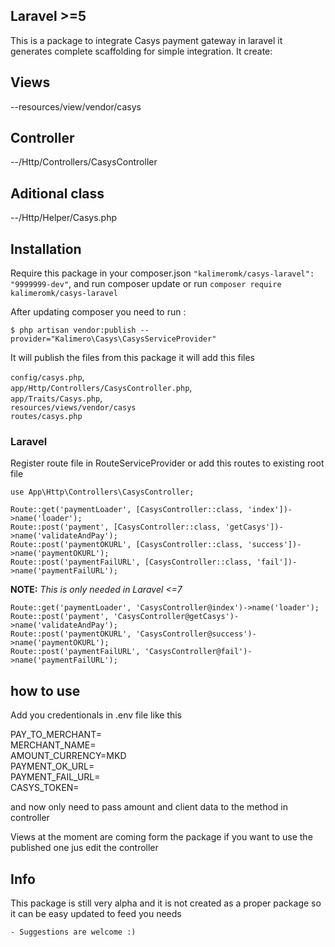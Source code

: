 ## Laravel >=5


This is a package to integrate Casys payment gateway in laravel it generates complete scaffolding for simple integration. It create:<br>
## Views <br>
--resources/view/vendor/casys<br>
## Controller<br>
--/Http/Controllers/CasysController<br>
## Aditional class<br>
--/Http/Helper/Casys.php<br>
## Installation

Require this package in your composer.json `"kalimeromk/casys-laravel": "9999999-dev"`,
and run composer update or run `composer require kalimeromk/casys-laravel`

After updating composer you need to run :

    $ php artisan vendor:publish --provider="Kalimero\Casys\CasysServiceProvider"

It will publish the files from this package it will add this files 

`config/casys.php`,<br />
`app/Http/Controllers/CasysController.php`,<br />
`app/Traits/Casys.php`,<br />
`resources/views/vendor/casys`<br />
`routes/casys.php`<br />


### Laravel 

Register route file in RouteServiceProvider or add this routes to existing root file

`use App\Http\Controllers\CasysController;`<br/>

`Route::get('paymentLoader', [CasysController::class, 'index'])->name('loader');`<br />
`Route::post('payment', [CasysController::class, 'getCasys'])->name('validateAndPay');`<br />
`Route::post('paymentOKURL', [CasysController::class, 'success'])->name('paymentOKURL');`<br />
`Route::post('paymentFailURL', [CasysController::class, 'fail'])->name('paymentFailURL');`<br />

**NOTE:** *This is only needed in Laravel <=7*

`Route::get('paymentLoader', 'CasysController@index')->name('loader');`<br />
`Route::post('payment', 'CasysController@getCasys')->name('validateAndPay');`<br />
`Route::post('paymentOKURL', 'CasysController@success')->name('paymentOKURL');`<br />
`Route::post('paymentFailURL', 'CasysController@fail')->name('paymentFailURL');`<br />


## how to use 
 
Add you credentionals in .env file like this 

PAY_TO_MERCHANT= <br>
MERCHANT_NAME= <br>
AMOUNT_CURRENCY=MKD <br>
PAYMENT_OK_URL= <br>
PAYMENT_FAIL_URL= <br>
CASYS_TOKEN= <br>

and now only need to pass amount and client data to the method in controller 

Views at the moment are coming form the package if you want to use the published one jus edit the controller 

## Info

This package is still very alpha and it is not created as a proper package so it can be easy updated to feed you needs 

    - Suggestions are welcome :)
